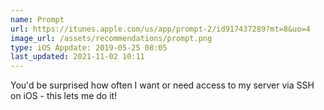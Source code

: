 ```yaml
---
name: Prompt
url: https://itunes.apple.com/us/app/prompt-2/id917437289?mt=8&uo=4
image_url: /assets/recommendations/prompt.png
type: iOS Appdate: 2019-05-25 08:05
last_updated: 2021-11-02 10:11
---
```

You'd be surprised how often I want or need access to my server via SSH on iOS - this lets me do it! 